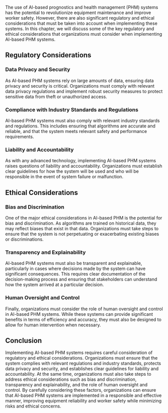 
The use of AI-based prognostics and health management (PHM) systems has the potential to revolutionize equipment maintenance and improve worker safety. However, there are also significant regulatory and ethical considerations that must be taken into account when implementing these systems. In this chapter, we will discuss some of the key regulatory and ethical considerations that organizations must consider when implementing AI-based PHM systems.

Regulatory Considerations
-------------------------

### Data Privacy and Security

As AI-based PHM systems rely on large amounts of data, ensuring data privacy and security is critical. Organizations must comply with relevant data privacy regulations and implement robust security measures to protect sensitive data from theft or unauthorized access.

### Compliance with Industry Standards and Regulations

AI-based PHM systems must also comply with relevant industry standards and regulations. This includes ensuring that algorithms are accurate and reliable, and that the system meets relevant safety and performance requirements.

### Liability and Accountability

As with any advanced technology, implementing AI-based PHM systems raises questions of liability and accountability. Organizations must establish clear guidelines for how the system will be used and who will be responsible in the event of system failure or malfunction.

Ethical Considerations
----------------------

### Bias and Discrimination

One of the major ethical considerations in AI-based PHM is the potential for bias and discrimination. As algorithms are trained on historical data, they may reflect biases that exist in that data. Organizations must take steps to ensure that the system is not perpetuating or exacerbating existing biases or discriminations.

### Transparency and Explainability

AI-based PHM systems must also be transparent and explainable, particularly in cases where decisions made by the system can have significant consequences. This requires clear documentation of the decision-making process and ensuring that stakeholders can understand how the system arrived at a particular decision.

### Human Oversight and Control

Finally, organizations must consider the role of human oversight and control in AI-based PHM systems. While these systems can provide significant benefits in terms of efficiency and accuracy, they must also be designed to allow for human intervention when necessary.

Conclusion
----------

Implementing AI-based PHM systems requires careful consideration of regulatory and ethical considerations. Organizations must ensure that the system complies with relevant regulations and industry standards, protects data privacy and security, and establishes clear guidelines for liability and accountability. At the same time, organizations must also take steps to address ethical considerations such as bias and discrimination, transparency and explainability, and the role of human oversight and control. By carefully considering these factors, organizations can ensure that AI-based PHM systems are implemented in a responsible and effective manner, improving equipment reliability and worker safety while minimizing risks and ethical concerns.

